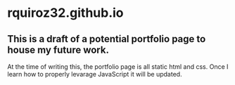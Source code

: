 # rquiroz32.github.io

## This is a draft of a potential portfolio page to house my future work.

At the time of writing this, the portfolio page is all static html and css. Once I learn how to properly levarage JavaScript it will be updated.